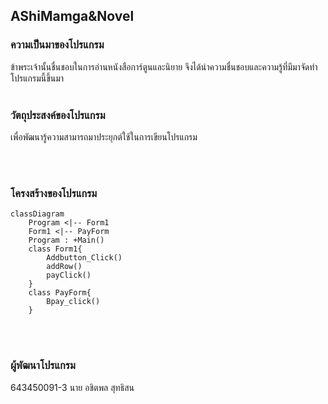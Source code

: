 ## AShiMamga&Novel
### ความเป็นมาของโปรแกรม
ข้าพระเจ้านั้นชื่นชอบในการอ่านหนังสือการ์ตูนและนิยาย จึงได้นำความชื่นชอบและความรู้ที่มีมาจัดทำโปรแกรมนี้ขึ้นมา
<br/><br/>
### วัตถุประสงค์ของโปรแกรม
เพื่อพัฒนารู้ความสามารถมาประยุกต์ใช้ในการเขียนโปรแกรม


<br/><br/>
### โครงสร้างของโปรแกรม
```mermaid
classDiagram
    Program <|-- Form1
    Form1 <|-- PayForm
    Program : +Main()
    class Form1{
        Addbutton_Click()
        addRow()
        payClick()
    }
    class PayForm{
        Bpay_click()
    }
```
<br/><br/>
### ผู้พัฒนาโปรแกรม
643450091-3
นาย อชิตพล สุทธิสน
